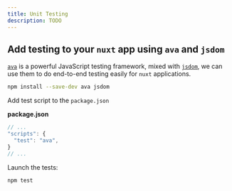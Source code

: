 ```yaml
---
title: Unit Testing
description: TODO
---
```


## Add testing to your `nuxt` app using `ava` and `jsdom`

[`ava`](https://github.com/avajs/ava) is a powerful JavaScript testing framework, mixed with [`jsdom`](https://github.com/tmpvar/jsdom), we can use them to do end-to-end testing easily for `nuxt` applications.

```bash
npm install --save-dev ava jsdom
```

Add test script to the `package.json`

__package.json__

```javascript
// ...
"scripts": {
  "test": "ava",
}
// ...

```

Launch the tests:
```bash
npm test
```
